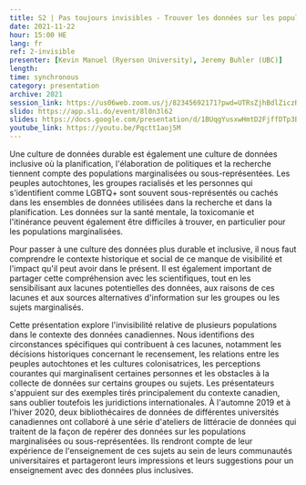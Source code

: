 ```yaml
---
title: S2 | Pas toujours invisibles - Trouver les données sur les populations marginalisées et sous-représentées au Canada
date: 2021-11-22
hour: 15:00 HE
lang: fr
ref: 2-invisible
presenter: [Kevin Manuel (Ryerson University), Jeremy Buhler (UBC)]
length:
time: synchronous
category: presentation
archive: 2021
session_link: https://us06web.zoom.us/j/82345692171?pwd=UTRsZjhBdlZiczRFSWw5cTVDS1g4Zz09
slido: https://app.sli.do/event/8l0n3l62
slides: https://docs.google.com/presentation/d/1BUqgYusxwHmtD2FjffDTp3B-L34C91RH/edit?usp=sharing&ouid=112190682180433392211&rtpof=true&sd=true
youtube_link: https://youtu.be/Pqctt1aoj5M
---
```

Une culture de données durable est également une culture de données inclusive où la planification, l'élaboration de politiques et la recherche tiennent compte des populations marginalisées ou sous-représentées. Les peuples autochtones, les groupes racialisés et les personnes qui s'identifient comme LGBTQ+ sont souvent sous-représentés ou cachés dans les ensembles de données utilisées dans la recherche et dans la planification. Les données sur la santé mentale, la toxicomanie et l'itinérance peuvent également être difficiles à trouver, en particulier pour les populations marginalisées.<!--more-->

Pour passer à une culture des données plus durable et inclusive, il nous faut comprendre le contexte historique et social de ce manque de visibilité et l'impact qu'il peut avoir dans le présent. Il est également important de partager cette compréhension avec les scientifiques, tout en les sensibilisant aux lacunes potentielles des données, aux raisons de ces lacunes et aux sources alternatives d'information sur les groupes ou les sujets marginalisés.

Cette présentation explore l'invisibilité relative de plusieurs populations dans le contexte des données canadiennes. Nous identifions des circonstances spécifiques qui contribuent à ces lacunes, notamment les décisions historiques concernant le recensement, les relations entre les peuples autochtones et les cultures colonisatrices, les perceptions courantes qui marginalisent certaines personnes et les obstacles à la collecte de données sur certains groupes ou sujets. Les présentateurs s'appuient sur des exemples tirés principalement du contexte canadien, sans oublier toutefois les juridictions internationales. À l'automne 2019 et à l'hiver 2020, deux bibliothécaires de données de différentes universités canadiennes ont collaboré à une série d'ateliers de littéracie de données qui traitent de la façon de repérer des données sur les populations marginalisées ou sous-représentées. Ils rendront compte de leur expérience de l'enseignement de ces sujets au sein de leurs communautés universitaires et partageront leurs impressions et leurs suggestions pour un enseignement avec des données plus inclusives.
